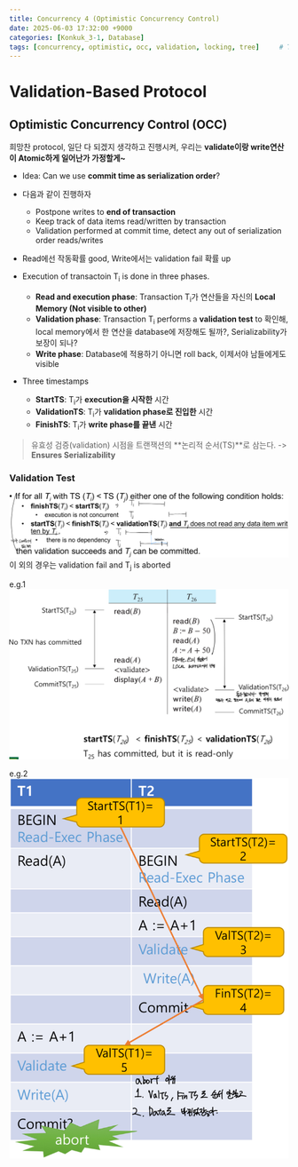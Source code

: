```yaml
---
title: Concurrency 4 (Optimistic Concurrency Control)
date: 2025-06-03 17:32:00 +9000
categories: [Konkuk_3-1, Database]
tags: [concurrency, optimistic, occ, validation, locking, tree]     # TAG names should always be lowercase
---
```


Validation-Based Protocol
==

Optimistic Concurrency Control (OCC)
--

희망찬 protocol, 일단 다 되겠지 생각하고 진행시켜, 우리는 **validate이랑 write연산이 Atomic하게 일어난가 가정할게~**

- Idea: Can we use **commit time as serialization order**?
- 다음과 같이 진행하자
  - Postpone writes to **end of transaction**
  - Keep track of data items read/written by transaction
  - Validation performed at commit time, detect any out of serialization order reads/writes
- Read에선 작동확률 good, Write에서는 validation fail 확률 up

- Execution of transactoin T<sub>i</sub> is done in three phases.
  - **Read and execution phase**: Transaction T<sub>i</sub>가 연산들을 자신의 **Local Memory (Not visible to other)** 
  - **Validation phase**: Transaction T<sub>i</sub> performs a **validation test** to 확인해, local memory에서 한 연산을 database에 저장해도 될까?, Serializability가 보장이 되나?
  - **Write phase**: Database에 적용하기 아니면 roll back, 이제서야 남들에게도 visible

- Three timestamps
  - **StartTS**: T<sub>i</sub>가 **execution을 시작한** 시간
  - **ValidationTS**: T<sub>i</sub>가 **validation phase로 진입한** 시간
  - **FinishTS**: T<sub>i</sub>가 **write phase를 끝낸** 시간

> 유효성 검증(validation) 시점을 트랜잭션의 **논리적 순서(TS)**로 삼는다. -> **Ensures Serializability** 

### Validation Test

![occ-case1.jpeg](../assets/Konkuk_3-1/Database/Post_18/occ-case1.jpeg)
이 외의 경우는 validation fail and T<sub>j</sub> is aborted

e.g.1 
![occ-eg.jpeg](../assets/Konkuk_3-1/Database/Post_18/occ-eg1.jpeg)

e.g.2
![occ-eg2.jpeg](../assets/Konkuk_3-1/Database/Post_18/occ-eg2.jpeg)
